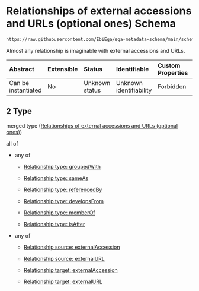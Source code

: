 # Relationships of external accessions and URLs (optional ones) Schema

```txt
https://raw.githubusercontent.com/EbiEga/ega-metadata-schema/main/schemas/EGA.protocol.json#/properties/protocolRelationships/items/allOf/1/anyOf/2
```

Almost any relationship is imaginable with external accessions and URLs.

| Abstract            | Extensible | Status         | Identifiable            | Custom Properties | Additional Properties | Access Restrictions | Defined In                                                                       |
| :------------------ | :--------- | :------------- | :---------------------- | :---------------- | :-------------------- | :------------------ | :------------------------------------------------------------------------------- |
| Can be instantiated | No         | Unknown status | Unknown identifiability | Forbidden         | Allowed               | none                | [EGA.protocol.json\*](../../../schemas/EGA.protocol.json "open original schema") |

## 2 Type

merged type ([Relationships of external accessions and URLs (optional ones)](ega-17-properties-protocol-relationships-items-allof-relationship-constraints-for-a-protocol-anyof-relationships-of-external-accessions-and-urls-optional-ones.md))

all of

*   any of

    *   [Relationship type: groupedWith](ega-12-definitions-relationship-type-groupedwith.md "check type definition")

    *   [Relationship type: sameAs](ega-12-definitions-relationship-type-sameas.md "check type definition")

    *   [Relationship type: referencedBy](ega-12-definitions-relationship-type-referencedby.md "check type definition")

    *   [Relationship type: developsFrom](ega-12-definitions-relationship-type-developsfrom.md "check type definition")

    *   [Relationship type: memberOf](ega-12-definitions-relationship-type-memberof.md "check type definition")

    *   [Relationship type: isAfter](ega-12-definitions-relationship-type-isafter.md "check type definition")

*   any of

    *   [Relationship source: externalAccession](ega-12-definitions-relationship-source-externalaccession.md "check type definition")

    *   [Relationship source: externalURL](ega-12-definitions-relationship-source-externalurl.md "check type definition")

    *   [Relationship target: externalAccession](ega-12-definitions-relationship-target-externalaccession.md "check type definition")

    *   [Relationship target: externalURL](ega-12-definitions-relationship-target-externalurl.md "check type definition")
